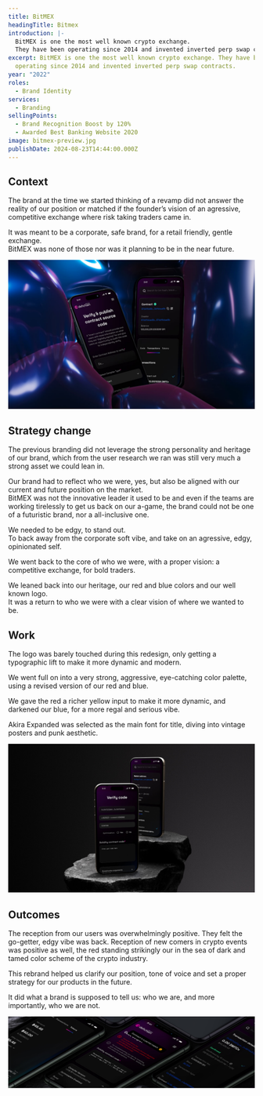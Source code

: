 ```yaml
---
title: BitMEX
headingTitle: Bitmex
introduction: |-
  BitMEX is one the most well known crypto exchange. 
  They have been operating since 2014 and invented inverted perp swap contracts.
excerpt: BitMEX is one the most well known crypto exchange. They have been
  operating since 2014 and invented inverted perp swap contracts.
year: "2022"
roles:
  - Brand Identity
services:
  - Branding
sellingPoints:
  - Brand Recognition Boost by 120%
  - Awarded Best Banking Website 2020
image: bitmex-preview.jpg
publishDate: 2024-08-23T14:44:00.000Z
---
```

## Context

The brand at the time we started thinking of a revamp did not answer the reality of our position or  matched if the founder’s vision of an agressive, competitive exchange where risk taking traders came in. 

It was meant to be a corporate, safe brand, for a retail friendly, gentle exchange. \
BitMEX was none of those nor was it planning to be in the near future. 

![Mockup Defichain](define-1.jpg "Mockup Defichain")

## Strategy change 

The previous branding did not leverage the strong personality and heritage of our brand, which from the user research we ran was still very much a strong asset we could lean in. 

Our brand had to reflect who we were, yes, but also be aligned with our current and future position on the market. \
BitMEX was not the innovative leader it used to be and even if the teams are working tirelessly to get us back on our a-game, the brand could not be one of a futuristic brand, nor a all-inclusive one. 

We needed to be edgy, to stand out. \
To back away from the corporate soft vibe, and take on an agressive, edgy, opinionated self.

We went back to the core of who we were, with a proper vision: a competitive exchange, for bold traders. 

We leaned back into our heritage, our red and blue colors and our well known logo. \
It was a return to who we were with a clear vision of where we wanted to be.

## Work 

The logo was barely touched during this redesign, only getting a typographic lift to make it more dynamic and modern. 

We went full on into a very strong, aggressive, eye-catching color palette, using a revised version of our red and blue. 

We gave the red a richer yellow input to make it more dynamic, and darkened our blue, for a more regal and serious vibe. 

Akira Expanded was selected as the main font for title, diving into vintage posters and punk aesthetic.

![Mockup Defichain](define-2.jpg "Mockup Defichain")

## Outcomes

The reception from our users was overwhelmingly positive. They felt the go-getter, edgy vibe was back. Reception of new comers in crypto events was positive as well, the red standing strikingly our in the sea of dark and tamed color scheme of the crypto industry. 

This rebrand helped us clarify our position, tone of voice and set a proper strategy for our products in the future. 

It did what a brand is supposed to tell us: who we are, and more importantly, who we are not.

![Mockup Defichain](define-3.jpg "Mockup Defichain")
